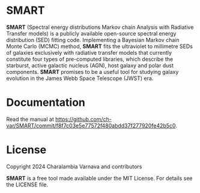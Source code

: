 SMART
=====

**SMART** (Spectral energy distributions Markov chain Analysis with Radiative Transfer models) is a publicly available open-source spectral energy distribution (SED) fitting code. Implementing a Bayesian Markov chain Monte Carlo (MCMC) method, **SMART** fits the ultraviolet to millimetre SEDs of galaxies exclusively with radiative transfer models that currently constitute four types of pre-computed libraries, which describe the starburst, active galactic nucleus (AGN), host galaxy and polar dust components. **SMART** promises to be a useful tool for studying galaxy evolution in the James Webb Space Telescope (JWST) era.

Documentation
=============

Read the manual at <https://github.com/ch-var/SMART/commit/f8f7c03e5e77572f480abdd37f277920fe42b5c0>.


License
=======

Copyright 2024 Charalambia Varnava and contributors

**SMART** is a free tool made available under the MIT License. For details see the LICENSE file.
